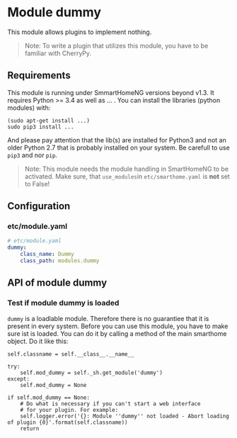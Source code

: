 # Module dummy

This module allows plugins to implement nothing.

> Note: To write a plugin that utilizes this module, you have to be familiar with CherryPy. 


## Requirements

This module is running under SmmartHomeNG versions beyond v1.3. It requires Python >= 3.4 as well as ... . You can install the libraries (python modules) with:

```
(sudo apt-get install ...)
sudo pip3 install ...
```

And please pay attention that the lib(s) are installed for Python3 and not an older Python 2.7 that is probably installed on your system. Be carefull to use `pip3` and nor `pip`.

> Note: This module needs the module handling in SmartHomeNG to be activated. Make sure, that `use_modules`in `etc/smarthome.yaml` is **not** set to False!


## Configuration

### etc/module.yaml


```yaml
# etc/module.yaml
dummy:
    class_name: Dummy
    class_path: modules.dummy

```


## API of module dummy

### Test if module dummy is loaded

`dummy` is a loadlable module. Therefore there is no guarantiee that it is present in every system. Before you can use this module, you have to make sure ist is loaded. You can do it by calling a method of the main smarthome object. Do it like this:

```
self.classname = self.__class__.__name__

try:
    self.mod_dummy = self._sh.get_module('dummy')
except:
    self.mod_dummy = None
    
if self.mod_dummy == None:
    # Do what is necessary if you can't start a web interface
    # for your plugin. For example:
    self.logger.error('{}: Module ''dummy'' not loaded - Abort loading of plugin {0}'.format(self.classname))
    return
```

